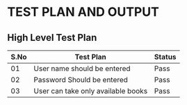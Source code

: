 # TEST PLAN AND OUTPUT

## High Level Test Plan

|S.No| Test Plan| Status|
|----|----------|-------|
|01|User name should be entered|Pass|
|02|Password Should be entered|Pass|
|03|User can take only available books|Pass|
